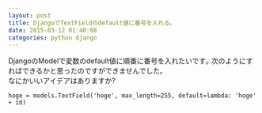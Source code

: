 ```yaml
---
layout: post
title: DjangoでTextFieldのdefault値に番号を入れる｡
date: 2015-03-12 01:40:08
categories: python django
---
```

<p>DjangoのModelで変数のdefault値に順番に番号を入れたいです｡  次のようにすればできるかと思ったのですができませんでした｡<br>
なにかいいアイデアはありますか?</p>

```
hoge = models.TextField('hoge', max_length=255, default=lambda: 'hoge' + id)
```
